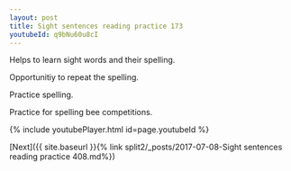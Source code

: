 ```yaml
---
layout: post
title: Sight sentences reading practice 173
youtubeId: q9bNu60u8cI
---
```

 
 
Helps to learn sight words and their spelling.

Opportunitiy to repeat the spelling. 

Practice spelling. 
 
Practice for spelling bee competitions. 
 
{% include youtubePlayer.html id=page.youtubeId %}
 
 

[Next]({{ site.baseurl }}{% link  split2/_posts/2017-07-08-Sight sentences reading practice 408.md%})
 
